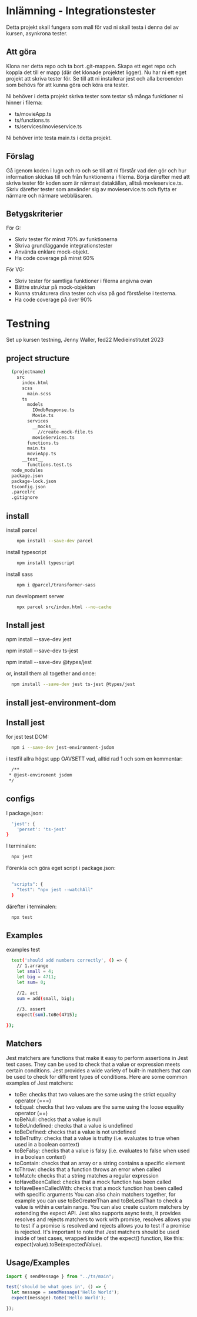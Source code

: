 # Inlämning - Integrationstester

Detta projekt skall fungera som mall för vad ni skall testa i denna del av kursen, asynkrona tester.

## Att göra

Klona ner detta repo och ta bort .git-mappen. Skapa ett eget repo och koppla det till er mapp (där det klonade projektet ligger). Nu har ni ett eget projekt att skriva tester för. Se till att ni installerar jest och alla beroenden som behövs för att kunna göra och köra era tester.

Ni behöver i detta projekt skriva tester som testar så många funktioner ni hinner i filerna:

- ts/movieApp.ts
- ts/functions.ts
- ts/services/movieservice.ts

Ni behöver inte testa main.ts i detta projekt.

## Förslag

Gå igenom koden i lugn och ro och se till att ni förstår vad den gör och hur information skickas till och från funktionerna i filerna. Börja därefter med att skriva tester för koden som är närmast datakällan, alltså movieservice.ts. Skriv därefter tester som använder sig av movieservice.ts och flytta er närmare och närmare webbläsaren. 

## Betygskriterier

För G:

- Skriv tester för minst 70% av funktionerna
- Skriva grundläggande integrationstester
- Använda enklare mock-objekt.
- Ha code coverage på minst 60%

För VG:

- Skriv tester för samtliga funktioner i filerna angivna ovan
- Bättre struktur på mock-objekten
- Kunna strukturera dina tester och visa på god förståelse i testerna.
- Ha code coverage på över 90%


##

# Testning

Set up kursen testning, Jenny Waller, fed22 Medieinstitutet 2023

## project structure

```bash
  (projectname)
    src
      index.html
      scss
        main.scss
      ts
        models
          IOmdbResponse.ts
          Movie.ts
        services
          __mocks__
            //create-mock-file.ts
          movieServices.ts
        functions.ts
        main.ts
        movieApp.ts
      __test__
        functions.test.ts
  node_modules
  package.json
  package-lock.json
  tsconfig.json
  .parcelrc
  .gitignore

```

## install
install parcel
```bash
    npm install --save-dev parcel
```

install typescript
```bash
    npm install typescript
```
install sass
```bash
    npm i @parcel/transformer-sass
```
run development server
```bash
    npx parcel src/index.html --no-cache
```


## Install jest

npm install --save-dev jest

npm install --save-dev ts-jest

npm install --save-dev @types/jest

or, install them all together and once: 
```bash
  npm install --save-dev jest ts-jest @types/jest
```


## install jest-environment-dom


## Install jest

for jest test DOM:

```bash
  npm i --save-dev jest-environment-jsdom
```

i testfil allra högst upp OAVSETT vad, alltid rad 1 och som en kommentar: 
```bash
  /**
 * @jest-enviroment jsdom
 */
```

## configs

 I package.json:

```bash
  'jest': {
    'perset': 'ts-jest'
}
```
 I terminalen:

```bash
  npx jest
```
Förenkla och göra eget script i package.json:

```bash
  
  "scripts": {
    "test": "npx jest --watchAll"
  }
```

 därefter i terminalen:

```bash
  npx test
```





## Examples

examples test

```bash
  test('should add numbers correctly', () => {
    // 1.arrange
    let small = 4;
    let big = 4711;
    let sum= 0;

    //2. act
    sum = add(small, big);
    
    //3. assert
    expect(sum).toBe(4715);

});
```
    
## Matchers

Jest matchers are functions that make it easy to perform assertions in Jest test cases. They can be used to check that a value or expression meets certain conditions. Jest provides a wide variety of built-in matchers that can be used to check for different types of conditions.
Here are some common examples of Jest matchers:
* toBe: checks that two values are the same using the strict equality operator (===)
* toEqual: checks that two values are the same using the loose equality operator (==)
* toBeNull: checks that a value is null
* toBeUndefined: checks that a value is undefined
* toBeDefined: checks that a value is not undefined
* toBeTruthy: checks that a value is truthy (i.e. evaluates to true when used in a boolean context)
* toBeFalsy: checks that a value is falsy (i.e. evaluates to false when used in a boolean context)
* toContain: checks that an array or a string contains a specific element
* toThrow: checks that a function throws an error when called
* toMatch: checks that a string matches a regular expression
* toHaveBeenCalled: checks that a mock function has been called
* toHaveBeenCalledWith: checks that a mock function has been called with specific arguments
You can also chain matchers together, for example you can use toBeGreaterThan and toBeLessThan to check a value is within a certain range.
You can also create custom matchers by extending the expect API.
Jest also supports async tests, it provides resolves and rejects matchers to work with promise, resolves allows you to test if a promise is resolved and rejects allows you to test if a promise is rejected.
It's important to note that Jest matchers should be used inside of test cases, wrapped inside of the expect() function, like this: expect(value).toBe(expectedValue).







## Usage/Examples

```javascript
import { sendMessage } from "../ts/main";

test('should be what goes in', () => {
  let message = sendMessage('Hello World');
  expect(message).toBe('Hello World');

});
```

